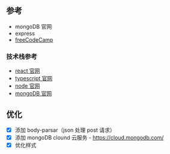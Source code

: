 ## 参考

-   mongoDB 官网
-   express
-   [freeCodeCamp](https://www.freecodecamp.org/news/how-to-build-a-todo-app-with-react-typescript-nodejs-and-mongodb/#api-with-nodejs-express-mongodb-and-typescript)

### 技术栈参考

-   [react 官网](https://react.docschina.org/tutorial/tutorial.html)
-   [typescript 官网](https://www.tslang.cn/docs/home.html)
-   [node 官网](https://nodejs.org/en/)
-   [mongoDB 官网](https://www.mongodb.com/)

## 优化

-   [x] 添加 body-parsar（json 处理 post 请求）
-   [x] 添加 mongoDB clound 云服务 - https://cloud.mongodb.com/
-   [x] 优化样式
